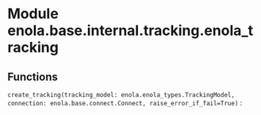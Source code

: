 Module enola.base.internal.tracking.enola_tracking
==================================================

Functions
---------

`create_tracking(tracking_model: enola.enola_types.TrackingModel, connection: enola.base.connect.Connect, raise_error_if_fail=True)`
: